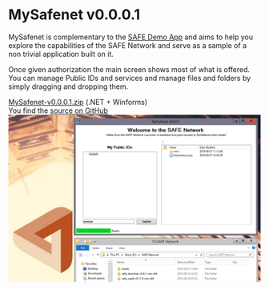 # MySafenet v0.0.0.1

MySafenet is complementary to the [SAFE Demo App](https://maidsafe.readme.io/docs/demo-app) and aims to  help you explore 
the capabilities of the SAFE Network and serve as a sample of a non trivial application built on it.

Once given authorization the main screen shows most of what is offered. You can manage Public IDs and
services and manage files and folders by simply dragging and dropping them.

[MySafenet-v0.0.0.1.zip](Files/MySafenet-v0.0.0.1.zip) (.NET + Winforms)\
You find the [source on GitHub](https://github.com/drunkcod/Safenet)
![MySafenet](Images/MySafenet-Drag-Drop.png)
